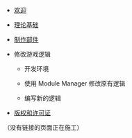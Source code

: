 - [欢迎](https://github.com/NKID00/GuideToKSPModMaking/wiki)

- [理论基础](https://github.com/NKID00/GuideToKSPModMaking/wiki/理论基础)

- [制作部件](https://github.com/NKID00/GuideToKSPModMaking/wiki/制作部件)

- 修改游戏逻辑

  - 开发环境

  - 使用 Module Manager 修改原有逻辑
  
  - 编写新的逻辑

- [版权和许可证](https://github.com/NKID00/GuideToKSPModMaking/wiki/版权和许可证)

（没有链接的页面正在施工）
